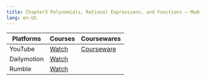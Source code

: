 ```yaml
---
title: Chapter3 Polynomials, Rational Expressions, and Functions – Module1 Polynomials and Operations Upper
lang: en-US
---
```


| Platforms   | Courses                                                                                                              | Coursewares                                                       |
|-------------|----------------------------------------------------------------------------------------------------------------------|-------------------------------------------------------------------|
| YouTube     | [Watch](https://www.youtube.com/watch?v=b5nQJVdbtbo&list=PLm0MFkgiW1JgKq1kku2WxmrElFbDl7p_s)                         | [Courseware](../../public/math/Core%20Courses/pdf/Courseware.pdf) |
| Dailymotion | [Watch](https://www.dailymotion.com/video/x9glvrq?playlist=x9h6d2)                                                   |                                                                   |
| Rumble      | [Watch](https://rumble.com/v6s95af-13-chapter3-polynomials-rational-expressions-functions-module1-polynomials-.html) |                                                                   |




